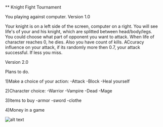 ** Knight Fight Tournament


You playing against computer.
 Version 1.0 

Your knight is on a left side of the screen, computer on a right. You will see life's of your and his knight, which are splitted between head/body/legs. You could choose what part of opponent you want to attack. When life of character reaches 0, he dies. Also you have count of kills. ACcuracy influence on your attack, if its randomly more then 0.7, your attack successful. If less you miss.


Version 2.0

Plans to do.

1)Make a choice of your action:
-Attack
-Block
-Heal yourself

2)Character choice:
-Warrior
-Vampire
-Dead
-Mage

3)Items to buy
-armor
-sword
-clothe

4)Money in a game



![alt text](https://github.com/AlehKhvasko/KnightFight-v1.0/blob/master/assets/IMG_9894%202.png "My notes")










